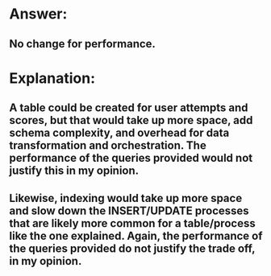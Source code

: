 # Answer:

## No change for performance.

# Explanation:

## A table could be created for user attempts and scores, but that would take up more space, add schema complexity, and overhead for data transformation and orchestration. The performance of the queries provided would not justify this in my opinion. 

## Likewise, indexing would take up more space and slow down the INSERT/UPDATE processes that are likely more common for a table/process like the one explained. Again, the performance of the queries provided do not justify the trade off, in my opinion. 